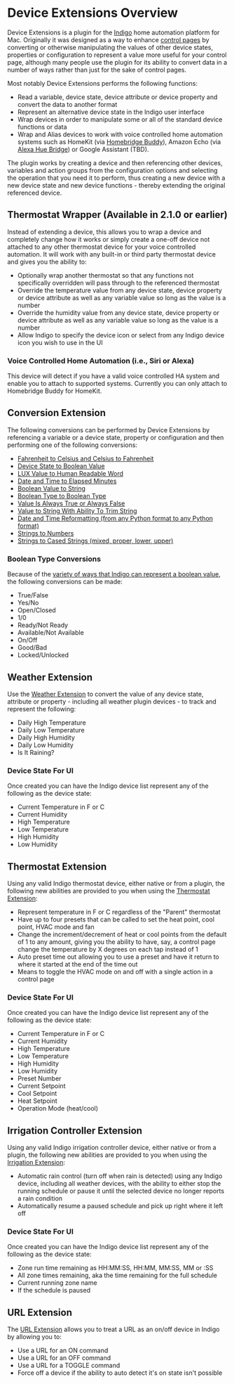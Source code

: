 # Device Extensions Overview
Device Extensions is a plugin for the [Indigo](http://indigodomo.com) home automation platform for Mac.  Originally it was designed as a way to enhance [control pages](http://wiki.indigodomo.com/doku.php?id=indigo_7_documentation:overview#control_pages) by converting or otherwise manipulating the values of other device states, properties or configuration to represent a value more useful for your control page, although many people use the plugin for its ability to convert data in a number of ways rather than just for the sake of control pages.

Most notably Device Extensions performs the following functions:

* Read a variable, device state, device attribute or device property and convert the data to another format
* Represent an alternative device state in the Indigo user interface
* Wrap devices in order to manipulate some or all of the standard device functions or data
* Wrap and Alias devices to work with voice controlled home automation systems such as HomeKit (via [Homebridge Buddy](http://www.indigodomo.com/pluginstore/31/)), Amazon Echo (via [Alexa Hue Bridge](http://www.indigodomo.com/pluginstore/13/)) or Google Assistant (TBD).

The plugin works by creating a device and then referencing other devices, variables and action groups from the configuration options and selecting the operation that you need it to perform, thus creating a new device with a new device state and new device functions - thereby extending the original referenced device.

## Thermostat Wrapper (Available in 2.1.0 or earlier)

Instead of extending a device, this allows you to wrap a device and completely change how it works or simply create a one-off device not attached to any other thermostat device for your voice controlled automation.  It will work with any built-in or third party thermostat device and gives you the ability to:

* Optionally wrap another thermostat so that any functions not specifically overridden will pass through to the referenced thermostat
* Override the temperature value from any device state, device property or device attribute as well as any variable value so long as the value is a number
* Override the humidity value from any device state, device property or device attribute as well as any variable value so long as the value is a number
* Allow Indigo to specify the device icon or select from any Indigo device icon you wish to use in the UI

### Voice Controlled Home Automation (i.e., Siri or Alexa)

This device will detect if you have a valid voice controlled HA system and enable you to attach to supported systems.  Currently you can only attach to Homebridge Buddy for HomeKit.

## Conversion Extension
The following conversions can be performed by Device Extensions by referencing a variable or a device state, property or configuration and then performing one of the following conversions:

* [Fahrenheit to Celsius and Celsius to Fahrenheit](https://github.com/Colorado4Wheeler/Device-Extensions/wiki/Conversion-Devices#temperature-conversions-celsius-to-fahrenheit-or-fahrenheit-to-celsius)
* [Device State to Boolean Value](https://github.com/Colorado4Wheeler/Device-Extensions/wiki/Conversion-Devices#device-state-or-variable-to-boolean)
* [LUX Value to Human Readable Word](https://github.com/Colorado4Wheeler/Device-Extensions/wiki/Conversion-Devices#convert-a-lux-value-to-a-word)
* [Date and Time to Elapsed Minutes](https://github.com/Colorado4Wheeler/Device-Extensions/wiki/Conversion-Devices#convert-a-date-and-time-value-to-elapsed-minutes)
* [Boolean Value to String](https://github.com/Colorado4Wheeler/Device-Extensions/wiki/Conversion-Devices#convert-a-boolean-to-a-string)
* [Boolean Type to Boolean Type](https://github.com/Colorado4Wheeler/Device-Extensions/wiki/Conversion-Devices#convert-between-boolean-types)
* [Value Is Always True or Always False](https://github.com/Colorado4Wheeler/Device-Extensions/wiki/Conversion-Devices#device-that-is-always-is-true-or-always-is-false)
* [Value to String With Ability To Trim String](https://github.com/Colorado4Wheeler/Device-Extensions/wiki/Conversion-Devices#convert-to-string-and-optionally-trim-result)
* [Date and Time Reformatting (from any Python format to any Python format)](https://github.com/Colorado4Wheeler/Device-Extensions/wiki/Conversion-Devices#convert-between-date-formats)
* [Strings to Numbers](https://github.com/Colorado4Wheeler/Device-Extensions/wiki/Conversion-Devices#convert-string-to-a-number)
* [Strings to Cased Strings (mixed, proper, lower, upper)](https://github.com/Colorado4Wheeler/Device-Extensions/wiki/Conversion-Devices#convert-string-to-cased-string)

### Boolean Type Conversions
Because of the [variety of ways that Indigo can represent a boolean value](https://github.com/Colorado4Wheeler/Device-Extensions/wiki/Conversion:-Boolean-Types#indigo-device-boolean-wording-variations), the following conversions can be made:

* True/False
* Yes/No
* Open/Closed
* 1/0
* Ready/Not Ready
* Available/Not Available
* On/Off
* Good/Bad
* Locked/Unlocked

## Weather Extension

Use the [Weather Extension](https://github.com/Colorado4Wheeler/Device-Extensions/wiki/Extension:-Weather) to convert the value of any device state, attribute or property - including all weather plugin devices - to track and represent the following:

* Daily High Temperature
* Daily Low Temperature
* Daily High Humidity
* Daily Low Humidity
* Is It Raining?

### Device State For UI
Once created you can have the Indigo device list represent any of the following as the device state:

* Current Temperature in F or C
* Current Humidity
* High Temperature
* Low Temperature
* High Humidity
* Low Humidity

## Thermostat Extension

Using any valid Indigo thermostat device, either native or from a plugin, the following new abilities are provided to you when using the [Thermostat Extension](https://github.com/Colorado4Wheeler/Device-Extensions/wiki/Extension:-Thermostat):

* Represent temperature in F or C regardless of the "Parent" thermostat
* Have up to four presets that can be called to set the heat point, cool point, HVAC mode and fan
* Change the increment/decrement of heat or cool points from the default of 1 to any amount, giving you the ability to have, say, a control page change the temperature by X degrees on each tap instead of 1
* Auto preset time out allowing you to use a preset and have it return to where it started at the end of the time out
* Means to toggle the HVAC mode on and off with a single action in a control page

### Device State For UI
Once created you can have the Indigo device list represent any of the following as the device state:

* Current Temperature in F or C
* Current Humidity
* High Temperature
* Low Temperature
* High Humidity
* Low Humidity
* Preset Number
* Current Setpoint
* Cool Setpoint
* Heat Setpoint
* Operation Mode (heat/cool)

## Irrigation Controller Extension

Using any valid Indigo irrigation controller device, either native or from a plugin, the following new abilities are provided to you when using the [Irrigation Extension](https://github.com/Colorado4Wheeler/Device-Extensions/wiki/Extension:-Irrigation):

* Automatic rain control (turn off when rain is detected) using any Indigo device, including all weather devices, with the ability to either stop the running schedule or pause it until the selected device no longer reports a rain condition
* Automatically resume a paused schedule and pick up right where it left off

### Device State For UI
Once created you can have the Indigo device list represent any of the following as the device state:

* Zone run time remaining as HH:MM:SS, HH:MM, MM:SS, MM or :SS
* All zone times remaining, aka the time remaining for the full schedule
* Current running zone name
* If the schedule is paused

## URL Extension

The [URL Extension](https://github.com/Colorado4Wheeler/Device-Extensions/wiki/Extension:-URL) allows you to treat a URL as an on/off device in Indigo by allowing you to:

* Use a URL for an ON command
* Use a URL for an OFF command
* Use a URL for a TOGGLE command
* Force off a device if the ability to auto detect it's on state isn't possible